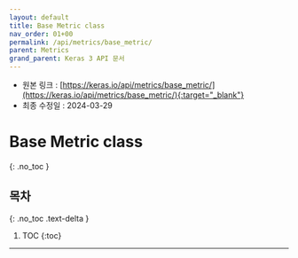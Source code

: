 ```yaml
---
layout: default
title: Base Metric class
nav_order: 01+00
permalink: /api/metrics/base_metric/
parent: Metrics
grand_parent: Keras 3 API 문서
---
```


* 원본 링크 : [https://keras.io/api/metrics/base_metric/](https://keras.io/api/metrics/base_metric/){:target="_blank"}
* 최종 수정일 : 2024-03-29

# Base Metric class
{: .no_toc }

## 목차
{: .no_toc .text-delta }

1. TOC
{:toc}

---
